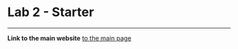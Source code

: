 # Lab 2 - Starter
------------------------------------------------------------------------------------------------
**Link to the main website**
[to the main page](https://terencetan1021.github.io/Lab2_Starter/)
